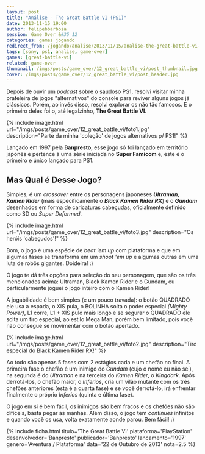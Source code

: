 ```yaml
---
layout: post
title: "Análise - The Great Battle VI (PS1)"
date: 2013-11-15 19:00
author: felipebbarbosa
session: Game Over &#35 12
categories: games jogando
redirect_from: /jogando/analise/2013/11/15/analise-the-great-battle-vi-ps1.html
tags: [sony, ps1, analise, game-over]
games: [great-battle-vi]
related: game-over
thumbnail: /imgs/posts/game_over/12_great_battle_vi/post_thumbnail.jpg
cover: /imgs/posts/game_over/12_great_battle_vi/post_header.jpg
---
```


Depois de ouvir um _podcast_ sobre o saudoso PS1, resolvi visitar minha prateleira de jogos "alternativos" do console para reviver alguns jogos já clássicos. Porém, ao invés disso, resolvi explorar os não tão famosos. E o primeiro deles foi o, até legalzinho, **The Great Battle VI**.

<!--more-->

{% include image.html url="/imgs/posts/game_over/12_great_battle_vi/foto1.jpg" description="Parte da minha 'coleção' de jogos alternativos p/ PS1!" %}

Lançado em 1997 pela **Banpresto**, esse jogo só foi lançado em território japonês e pertence à uma série iniciada no **Super Famicom** e, este é o primeiro e único lançado para PS1.

## Mas Qual é Desse Jogo?

Simples, é um _crossover_ entre os personagens japoneses **_Ultraman_**, **_Kamen Rider_** (mais especificamente o **_Black Kamen Rider RX_**) e o **_Gundam_** desenhados em forma de caricaturas cabeçudas, oficialmente definido como SD ou _Super Deformed_.

{% include image.html url="/imgs/posts/game_over/12_great_battle_vi/foto3.jpg" description="Os heróis 'cabeçudos'!" %}

Bom, o jogo é uma espécie de _beat 'em up_ com plataforma e que em algumas fases se transforma em um _shoot 'em up_ e algumas outras em uma luta de robôs gigantes. Doideira! :)

O jogo te dá três opções para seleção do seu personagem, que são os três mencionados acima: Ultraman, Black Kamen Rider e o Gundam, eu particularmente joguei o jogo inteiro com o Kamen Rider!

A jogabilidade é bem simples (e um pouco travada): o botão QUADRADO ele usa a espada, o XIS pula, o BOLINHA solta o poder especial _(Mighty Power)_, L1 corre, L1 + XIS pulo mais longo e se segurar o QUADRADO ele solta um tiro especial, ao estilo Mega Man, porém bem limitado, pois você não consegue se movimentar com o botão apertado.

{% include image.html url="/imgs/posts/game_over/12_great_battle_vi/foto2.jpg" description="Tiro especial do Black Kamen Rider RX!" %}

Ao todo são apenas 5 fases com 2 estágios cada e um chefão no final. A primeira fase o chefão é um inimigo do _Gundam_ (cujo o nome eu não sei), na segunda é do _Ultraman_ e na terceira do _Kamen Rider_, o _Kingdark_. Após derrotá-los, o chefão maior, o _Inferios_, cria um vilão mutante com os três chefões anteriores (esta é a quarta fase) e se você derrotá-lo, irá enfrentar finalmente o próprio _Inferios_ (quinta e última fase).

O jogo em si é bem fácil, os inimigos são bem fracos e os chefões não são difíceis, basta pegar as manhas. Além disso, o jogo tem _continues_ infinitos e quando você os usa, volta exatamente aonde parou. Bem fácil! :)

{% include ficha.html
  titulo='The Great Battle VI'
  plataforma='PlayStation'
  desenvolvedor='Banpresto'
  publicador='Banpresto'
  lancamento='1997'
  genero='Aventura / Plataforma'
  data='22 de Outubro de 2013'
  nota=2.5 %}
